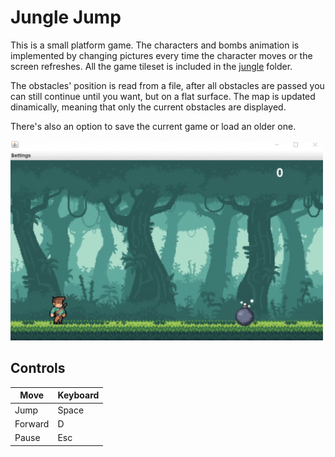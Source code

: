 # Jungle Jump

This is a small platform game. The characters and bombs animation is implemented by changing pictures every time the character moves or the screen refreshes.
All the game tileset is included in the [jungle](https://github.com/nandor23/platform-game/tree/main/jungle) folder.

The obstacles' position is read from a file, after all obstacles are passed you can still continue until you want, but on a flat surface. The map is updated dinamically, meaning that only the current obstacles are displayed.

There's also an option to save the current game or load an older one.

<img src="https://github.com/nandor23/platform-game/blob/main/gif_1.gif" alt="drawing" width="500"/>



## Controls

| Move         | Keyboard  |
|--------------|-----------|
| Jump         | Space     |
| Forward      | D         |
| Pause        | Esc       |
